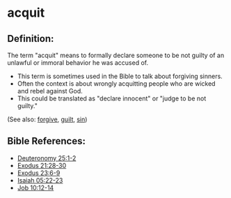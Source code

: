 # acquit #

## Definition: ##

The term "acquit" means to formally declare someone to be not guilty of an unlawful or immoral behavior he was accused of.

* This term is sometimes used in the Bible to talk about forgiving sinners.
* Often the context is about wrongly acquitting people who are wicked and rebel against God.
* This could be translated as "declare innocent" or "judge to be not guilty."

(See also: [forgive](../kt/forgive.md), [guilt](../kt/guilt.md), [sin](../kt/sin.md))

## Bible References: ##

* [Deuteronomy 25:1-2](en/tn/deu/help/25/01)
* [Exodus 21:28-30](en/tn/exo/help/21/28)
* [Exodus 23:6-9](en/tn/exo/help/23/06)
* [Isaiah 05:22-23](en/tn/isa/help/05/22)
* [Job 10:12-14](en/tn/job/help/10/12)